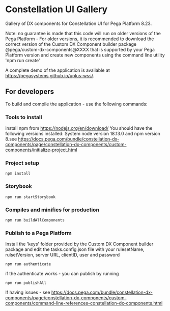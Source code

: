 # Constellation UI Gallery

Gallery of DX components for Constellation UI for Pega Platform 8.23.

Note: no guarantee is made that this code will run on older versions of the Pega Platform - For older versions, it is recommended to download the correct version of the Custom DX Component builder package @pega/custom-dx-components@XXXX that is supported by your Pega Platform version and create new components using the command line utility 'npm run create'

A complete demo of the application is available at https://pegasystems.github.io/uplus-wss/.

## For developers

To build and compile the application - use the following commands:

### Tools to install

install npm from https://nodejs.org/en/download/
You should have the following versions installed: System node version 18.13.0 and npm version 8.see https://docs.pega.com/bundle/constellation-dx-components/page/constellation-dx-components/custom-components/initialize-project.html

### Project setup

```
npm install
```

### Storybook

```
npm run startStorybook
```

### Compiles and minifies for production

```
npm run buildAllComponents
```

### Publish to a Pega Platform

Install the 'keys' folder provided by the Custom DX Component builder package and edit the tasks.config.json file with your rulesetName, rulsetVersion, server URL, clientID, user and password
```
npm run authenticate
```
if the authenticate works - you can publish by running

```
npm run publishAll
```
If having issues - see https://docs.pega.com/bundle/constellation-dx-components/page/constellation-dx-components/custom-components/command-line-references-constellation-dx-components.html
